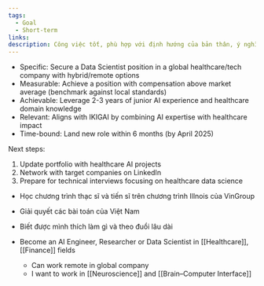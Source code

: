 ```yaml
---
tags:
  - Goal
  - Short-term
links: 
description: Công việc tốt, phù hợp với định hướng của bản thân, ý nghĩa, thu nhập tốt, IKIGAI.
---
```

- Specific: Secure a Data Scientist position in a global healthcare/tech company with hybrid/remote options
- Measurable: Achieve a position with compensation above market average (benchmark against local standards)
- Achievable: Leverage 2-3 years of junior AI experience and healthcare domain knowledge
- Relevant: Aligns with IKIGAI by combining AI expertise with healthcare impact
- Time-bound: Land new role within 6 months (by April 2025)

Next steps:

1. Update portfolio with healthcare AI projects
2. Network with target companies on LinkedIn
3. Prepare for technical interviews focusing on healthcare data science

- Học chương trình thạc sĩ và tiến sĩ trên chương trình Illnois của VinGroup
- Giải quyết các bài toán của Việt Nam
- Biết được mình thích làm gì và theo đuổi lâu dài

- Become an AI Engineer, Researcher or Data Scientist in [[Healthcare]], [[Finance]] fields
	- Can work remote in global company 
	- I want to work in [[Neuroscience]] and [[Brain–Computer Interface]]